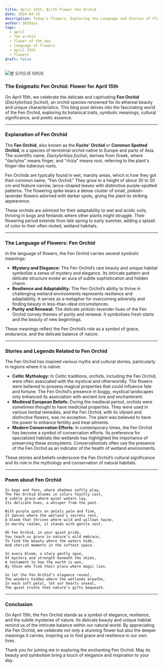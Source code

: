 ```yaml
---
title: April 15th, Birth Flower Fen Orchid
date: 2024-04-15
description: Today's Flowers, Exploring the Language and Stories of Flowers Fen Orchid
author: 365days
tags:
  - april
  - fen orchid
  - flower of the day
  - language of flowers
  - april 15th
  - flowers
draft: false
---
```


![펜 오키드의 이미지](https://cdn.pixabay.com/photo/2018/04/22/14/37/plant-3341215_960_720.jpg#center)


### The Enigmatic Fen Orchid: Flower for April 15th

On April 15th, we celebrate the delicate and captivating **Fen Orchid** (*Dactylorhiza fuchsii*), an orchid species renowned for its ethereal beauty and unique characteristics. This blog post delves into the fascinating world of the Fen Orchid, exploring its botanical traits, symbolic meanings, cultural significance, and poetic essence.

---

### Explanation of Fen Orchid

The **Fen Orchid**, also known as the **Fuchs’ Orchid** or **Common Spotted Orchid**, is a species of terrestrial orchid native to Europe and parts of Asia. The scientific name, *Dactylorhiza fuchsii*, derives from Greek, where "dactylos" means finger, and "rhiza" means root, referring to the plant's finger-like tuberous roots. 

Fen Orchids are typically found in wet, marshy areas, which is how they got their common name, "Fen Orchid." They grow to a height of about 30 to 50 cm and feature narrow, lance-shaped leaves with distinctive purple-spotted patterns. The flowering spike bears a dense cluster of small, pinkish-lavender flowers adorned with darker spots, giving the plant its striking appearance.

These orchids are admired for their adaptability to wet and acidic soils, thriving in bogs and fenlands where other plants might struggle. Their flowering period extends from late spring to early summer, adding a splash of color to their often muted, wetland habitats.

---

### The Language of Flowers: Fen Orchid

In the language of flowers, the Fen Orchid carries several symbolic meanings:

- **Mystery and Elegance:** The Fen Orchid’s rare beauty and unique habitat symbolize a sense of mystery and elegance. Its intricate pattern and delicate structure evoke an aura of subtle sophistication and hidden charm.
- **Resilience and Adaptability:** The Fen Orchid’s ability to thrive in challenging wetland environments represents resilience and adaptability. It serves as a metaphor for overcoming adversity and finding beauty in less-than-ideal circumstances.
- **Purity and Renewal:** The delicate pinkish-lavender hues of the Fen Orchid convey themes of purity and renewal. It symbolizes fresh starts and the beauty of new beginnings.

These meanings reflect the Fen Orchid’s role as a symbol of grace, endurance, and the delicate balance of nature.

---

### Stories and Legends Related to Fen Orchid

The Fen Orchid has inspired various myths and cultural stories, particularly in regions where it is native:

- **Celtic Mythology:** In Celtic traditions, orchids, including the Fen Orchid, were often associated with the mystical and otherworldly. The flowers were believed to possess magical properties that could influence fate and fortune. The Fen Orchid’s presence in boggy, mystical landscapes only enhanced its association with ancient lore and enchantment.
- **Medieval European Beliefs:** During the medieval period, orchids were sometimes thought to have medicinal properties. They were used in various herbal remedies, and the Fen Orchid, with its vibrant and distinctive flowers, was no exception. The plant was believed to have the power to enhance fertility and treat ailments.
- **Modern Conservation Efforts:** In contemporary times, the Fen Orchid has become a symbol of conservation efforts. Its preference for specialized habitats like wetlands has highlighted the importance of preserving these ecosystems. Conservationists often use the presence of the Fen Orchid as an indicator of the health of wetland environments.

These stories and beliefs underscore the Fen Orchid’s cultural significance and its role in the mythology and conservation of natural habitats.

---

### Poem about Fen Orchid


	In bogs and fens, where shadows softly play,
	The Fen Orchid blooms in colors faintly cast,
	A subtle grace where quiet waters lay,
	Its delicate hues, a whisper from the past.
	
	With purple spots on petals pale and fine,
	It dances where the wetland's secrets rest,
	A bloom that thrives where wild and willows twine,
	In marshy realms, it stands with gentle zest.
	
	Oh Fen Orchid, in your quiet pride,
	You teach us grace in nature’s wild embrace,
	To find the beauty where the waters hide,
	And cherish moments in the softest space.
	
	In every bloom, a story gently spun,
	Of mystery and strength beneath the skies,
	A testament to how the earth is won,
	By those who find their place where magic lies.
	
	So let the Fen Orchid’s elegance reveal,
	The wonders hidden where the wetlands breathe,
	In each soft petal, let our hearts unseal,
	The quiet truths that nature’s gifts bequeath.

---

### Conclusion

On April 15th, the Fen Orchid stands as a symbol of elegance, resilience, and the subtle mysteries of nature. Its delicate beauty and unique habitat remind us of the intricate balance within our natural world. By appreciating the Fen Orchid, we celebrate not only a stunning flower but also the deeper meanings it carries, inspiring us to find grace and resilience in our own lives.

Thank you for joining me in exploring the enchanting Fen Orchid. May its beauty and symbolism bring a touch of elegance and inspiration to your day.